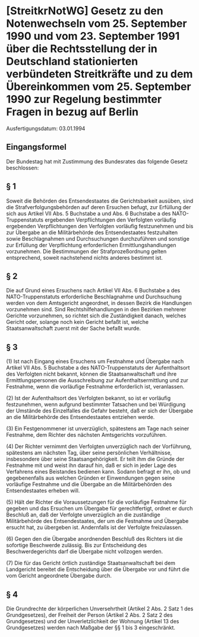 # [StreitkrNotWG] Gesetz zu den Notenwechseln vom 25. September 1990 und vom 23. September 1991 über die Rechtsstellung der in Deutschland stationierten verbündeten Streitkräfte und zu dem Übereinkommen vom 25. September 1990 zur Regelung bestimmter Fragen in bezug auf Berlin

Ausfertigungsdatum: 03.01.1994

 

## Eingangsformel

Der Bundestag hat mit Zustimmung des Bundesrates das folgende Gesetz beschlossen:


## § 1

Soweit die Behörden des Entsendestaates die Gerichtsbarkeit ausüben, sind die Strafverfolgungsbehörden auf deren Ersuchen befugt, zur Erfüllung der sich aus Artikel VII Abs. 5 Buchstabe a und Abs. 6 Buchstabe a des NATO-Truppenstatuts ergebenden Verpflichtungen den Verfolgten vorläufig ergebenden Verpflichtungen den Verfolgten vorläufig festzunehmen und bis zur Übergabe an die Militärbehörde des Entsendestaates festzuhalten sowie Beschlagnahmen und Durchsuchungen durchzuführen und sonstige zur Erfüllung der Verpflichtung erforderlichen Ermittlungshandlungen vorzunehmen. Die Bestimmungen der Strafprozeßordnung gelten entsprechend, soweit nachstehend nichts anderes bestimmt ist.


## § 2

Die auf Grund eines Ersuchens nach Artikel VII Abs. 6 Buchstabe a des NATO-Truppenstatuts erforderliche Beschlagnahme und Durchsuchung werden von dem Amtsgericht angeordnet, in dessen Bezirk die Handlungen vorzunehmen sind. Sind Rechtshilfehandlungen in den Bezirken mehrerer Gerichte vorzunehmen, so richtet sich die Zuständigkeit danach, welches Gericht oder, solange noch kein Gericht befaßt ist, welche Staatsanwaltschaft zuerst mit der Sache befaßt wurde.


## § 3

(1) Ist nach Eingang eines Ersuchens um Festnahme und Übergabe nach Artikel VII Abs. 5 Buchstabe a des NATO-Truppenstatuts der Aufenthaltsort des Verfolgten nicht bekannt, können die Staatsanwaltschaft und ihre Ermittlungspersonen die Ausschreibung zur Aufenthaltsermittlung und zur Festnahme, wenn die vorläufige Festnahme erforderlich ist, veranlassen.

(2) Ist der Aufenthaltsort des Verfolgten bekannt, so ist er vorläufig festzunehmen, wenn aufgrund bestimmter Tatsachen und bei Würdigung der Umstände des Einzelfalles die Gefahr besteht, daß er sich der Übergabe an die Militärbehörde des Entsendestaates entziehen werde.

(3) Ein Festgenommener ist unverzüglich, spätestens am Tage nach seiner Festnahme, dem Richter des nächsten Amtsgerichts vorzuführen.

(4) Der Richter vernimmt den Verfolgten unverzüglich nach der Vorführung, spätestens am nächsten Tag, über seine persönlichen Verhältnisse, insbesondere über seine Staatsangehörigkeit. Er teilt ihm die Gründe der Festnahme mit und weist ihn darauf hin, daß er sich in jeder Lage des Verfahrens eines Beistandes bedienen kann. Sodann befragt er ihn, ob und gegebenenfalls aus welchen Gründen er Einwendungen gegen seine vorläufige Festnahme und die Übergabe an die Militärbehörden des Entsendestaates erheben will.

(5) Hält der Richter die Voraussetzungen für die vorläufige Festnahme für gegeben und das Ersuchen um Übergabe für gerechtfertigt, ordnet er durch Beschluß an, daß der Verfolgte unverzüglich an die zuständige Militärbehörde des Entsendestaates, der um die Festnahme und Übergabe ersucht hat, zu übergeben ist. Andernfalls ist der Verfolgte freizulassen.

(6) Gegen den die Übergabe anordnenden Beschluß des Richters ist die sofortige Beschwerde zulässig. Bis zur Entscheidung des Beschwerdegerichts darf die Übergabe nicht vollzogen werden.

(7) Die für das Gericht örtlich zuständige Staatsanwaltschaft bei dem Landgericht bereitet die Entscheidung über die Übergabe vor und führt die vom Gericht angeordnete Übergabe durch.


## § 4

Die Grundrechte der körperlichen Unversehrtheit (Artikel 2 Abs. 2 Satz 1 des Grundgesetzes), der Freiheit der Person (Artikel 2 Abs. 2 Satz 2 des Grundgesetzes) und der Unverletzlichkeit der Wohnung (Artikel 13 des Grundgesetzes) werden nach Maßgabe der §§ 1 bis 3 eingeschränkt.
